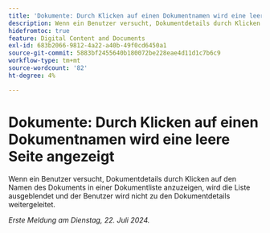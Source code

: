 ```yaml
---
title: 'Dokumente: Durch Klicken auf einen Dokumentnamen wird eine leere Seite angezeigt.'
description: Wenn ein Benutzer versucht, Dokumentdetails durch Klicken auf den Namen des Dokuments in einer Dokumentliste anzuzeigen, wird die Liste ausgeblendet und der Benutzer wird nicht zu den Dokumentdetails weitergeleitet.
hidefromtoc: true
feature: Digital Content and Documents
exl-id: 683b2066-9812-4a22-a40b-49f0cd6450a1
source-git-commit: 5883bf2455640b180072be228eae4d11d1c7b6c9
workflow-type: tm+mt
source-wordcount: '82'
ht-degree: 4%

---
```


# Dokumente: Durch Klicken auf einen Dokumentnamen wird eine leere Seite angezeigt

<!--

>[!NOTE]
>
>This issue was fixed on August 29, 2024.

-->

Wenn ein Benutzer versucht, Dokumentdetails durch Klicken auf den Namen des Dokuments in einer Dokumentliste anzuzeigen, wird die Liste ausgeblendet und der Benutzer wird nicht zu den Dokumentdetails weitergeleitet.

_Erste Meldung am Dienstag, 22. Juli 2024._
